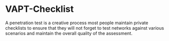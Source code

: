 # VAPT-Checklist
 
A penetration test is a creative process most people maintain private checklists to ensure that they will not forget to test networks against various scenarios and maintain the overall quality of the assessment.
